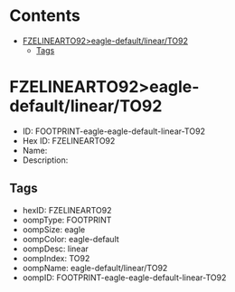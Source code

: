 



Contents
========

* [FZELINEARTO92>eagle-default/linear/TO92](#fzelinearto92eagle-defaultlinearto92)
	* [Tags](#tags)

# FZELINEARTO92>eagle-default/linear/TO92

- ID: FOOTPRINT-eagle-eagle-default-linear-TO92
- Hex ID: FZELINEARTO92
- Name: 
- Description: 

## Tags

- hexID: FZELINEARTO92
- oompType: FOOTPRINT
- oompSize: eagle
- oompColor: eagle-default
- oompDesc: linear
- oompIndex: TO92
- oompName: eagle-default/linear/TO92
- oompID: FOOTPRINT-eagle-eagle-default-linear-TO92
